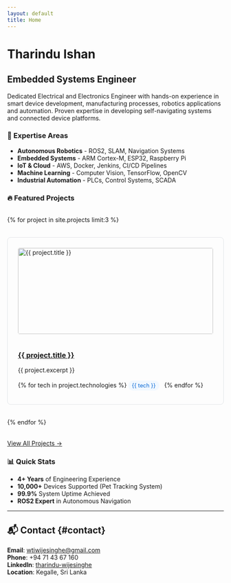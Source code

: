```yaml
---
layout: default
title: Home
---
```


# Tharindu Ishan
## Embedded Systems Engineer

Dedicated Electrical and Electronics Engineer with hands-on experience in smart device development, manufacturing processes, robotics applications and automation. Proven expertise in developing self-navigating systems and connected device platforms.

### 🚀 Expertise Areas
- **Autonomous Robotics** - ROS2, SLAM, Navigation Systems
- **Embedded Systems** - ARM Cortex-M, ESP32, Raspberry Pi
- **IoT & Cloud** - AWS, Docker, Jenkins, CI/CD Pipelines
- **Machine Learning** - Computer Vision, TensorFlow, OpenCV
- **Industrial Automation** - PLCs, Control Systems, SCADA

### 🔥 Featured Projects

<div class="project-grid">
  {% for project in site.projects limit:3 %}
  <div class="project-card">
    <img src="{{ project.image }}" alt="{{ project.title }}">
    <h3><a href="{{ project.url }}">{{ project.title }}</a></h3>
    <p>{{ project.excerpt }}</p>
    <div class="tech-tags">
      {% for tech in project.technologies %}
      <span class="tag">{{ tech }}</span>
      {% endfor %}
    </div>
  </div>
  {% endfor %}
</div>

[View All Projects →](/projects)

### 📊 Quick Stats
- **4+ Years** of Engineering Experience
- **10,000+** Devices Supported (Pet Tracking System)
- **99.9%** System Uptime Achieved
- **ROS2 Expert** in Autonomous Navigation

---

## 📬 Contact {#contact}

**Email**: [wtiwijesinghe@gmail.com](mailto:wtiwijesinghe@gmail.com)  
**Phone**: +94 71 43 67 160  
**LinkedIn**: [tharindu-wijesinghe](https://linkedin.com/in/tharindu-wijesinghe)  
**Location**: Kegalle, Sri Lanka

<style>
.project-grid {
  display: grid;
  grid-template-columns: repeat(auto-fit, minmax(300px, 1fr));
  gap: 2rem;
  margin: 2rem 0;
}

.project-card {
  border: 1px solid #e1e4e8;
  border-radius: 8px;
  padding: 1.5rem;
  transition: transform 0.2s;
}

.project-card:hover {
  transform: translateY(-5px);
  box-shadow: 0 4px 12px rgba(0,0,0,0.1);
}

.project-card img {
  width: 100%;
  height: 200px;
  object-fit: cover;
  border-radius: 4px;
  margin-bottom: 1rem;
}

.tech-tags {
  margin-top: 1rem;
}

.tag {
  background: #f1f8ff;
  color: #0366d6;
  padding: 0.25rem 0.5rem;
  border-radius: 12px;
  font-size: 0.8rem;
  margin-right: 0.5rem;
  margin-bottom: 0.5rem;
  display: inline-block;
}
</style>
